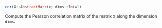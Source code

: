 ```julia
cor(X::AbstractMatrix; dims::Int=1)
```

Compute the Pearson correlation matrix of the matrix `X` along the dimension `dims`.
